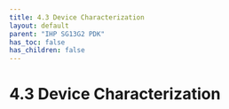 ```yaml
---
title: 4.3 Device Characterization
layout: default
parent: "IHP SG13G2 PDK"
has_toc: false
has_children: false
---
```


# 4.3 Device Characterization